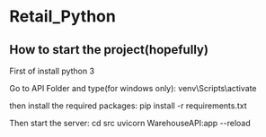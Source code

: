 # Retail_Python

## How to start the project(hopefully)
First of install python 3

Go to API Folder and type(for windows only):
venv\Scripts\activate

then install the required packages:
pip install -r requirements.txt


Then start the server:
cd src
uvicorn WarehouseAPI:app --reload
